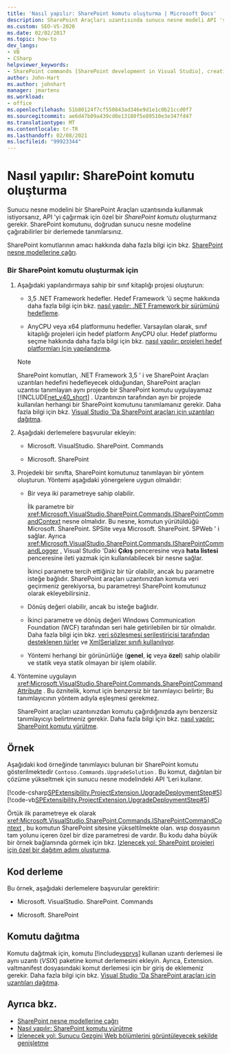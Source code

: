 ```yaml
---
title: 'Nasıl yapılır: SharePoint komutu oluşturma | Microsoft Docs'
description: SharePoint Araçları uzantısında sunucu nesne modeli API 'sini çağırmak için özel bir SharePoint komutu oluşturmayı öğrenin.
ms.custom: SEO-VS-2020
ms.date: 02/02/2017
ms.topic: how-to
dev_langs:
- VB
- CSharp
helpviewer_keywords:
- SharePoint commands [SharePoint development in Visual Studio], creating
author: John-Hart
ms.author: johnhart
manager: jmartens
ms.workload:
- office
ms.openlocfilehash: 51b80124f7cf550843ad346e9d1e1c0b21ccd0f7
ms.sourcegitcommit: ae6d47b09a439cd0e13180f5e89510e3e347fd47
ms.translationtype: MT
ms.contentlocale: tr-TR
ms.lasthandoff: 02/08/2021
ms.locfileid: "99923344"
---
```

# <a name="how-to-create-a-sharepoint-command"></a>Nasıl yapılır: SharePoint komutu oluşturma
  Sunucu nesne modelini bir SharePoint Araçları uzantısında kullanmak istiyorsanız, API 'yi çağırmak için özel bir *SharePoint komutu* oluşturmanız gerekir. SharePoint komutunu, doğrudan sunucu nesne modeline çağırabilirler bir derlemede tanımlarsınız.

 SharePoint komutlarının amacı hakkında daha fazla bilgi için bkz. [SharePoint nesne modellerine çağrı](../sharepoint/calling-into-the-sharepoint-object-models.md).

### <a name="to-create-a-sharepoint-command"></a>Bir SharePoint komutu oluşturmak için

1. Aşağıdaki yapılandırmaya sahip bir sınıf kitaplığı projesi oluşturun:

    - 3,5 .NET Framework hedefler. Hedef Framework 'ü seçme hakkında daha fazla bilgi için bkz. [nasıl yapılır: .NET Framework bir sürümünü hedefleme](../ide/visual-studio-multi-targeting-overview.md).

    - AnyCPU veya x64 platformunu hedefler. Varsayılan olarak, sınıf kitaplığı projeleri için hedef platform AnyCPU olur. Hedef platformu seçme hakkında daha fazla bilgi için bkz. [nasıl yapılır: projeleri hedef platformları Için yapılandırma](../ide/how-to-configure-projects-to-target-platforms.md).

    > [!NOTE]
    > SharePoint komutları, .NET Framework 3,5 ' i ve SharePoint Araçları uzantıları hedefini hedefleyecek olduğundan, SharePoint araçları uzantısı tanımlayan aynı projede bir SharePoint komutu uygulayamaz [!INCLUDE[net_v40_short](../sharepoint/includes/net-v40-short-md.md)] . Uzantınızın tarafından ayrı bir projede kullanılan herhangi bir SharePoint komutunu tanımlamanız gerekir. Daha fazla bilgi için bkz. [Visual Studio 'Da SharePoint araçları için uzantıları dağıtma](../sharepoint/deploying-extensions-for-the-sharepoint-tools-in-visual-studio.md).

2. Aşağıdaki derlemelere başvurular ekleyin:

    - Microsoft. VisualStudio. SharePoint. Commands

    - Microsoft. SharePoint

3. Projedeki bir sınıfta, SharePoint komutunuz tanımlayan bir yöntem oluşturun. Yöntemi aşağıdaki yönergelere uygun olmalıdır:

    - Bir veya iki parametreye sahip olabilir.

         İlk parametre bir <xref:Microsoft.VisualStudio.SharePoint.Commands.ISharePointCommandContext> nesne olmalıdır. Bu nesne, komutun yürütüldüğü Microsoft. SharePoint. SPSite veya Microsoft. SharePoint. SPWeb ' i sağlar. Ayrıca <xref:Microsoft.VisualStudio.SharePoint.Commands.ISharePointCommandLogger> , Visual Studio 'Daki **Çıkış** penceresine veya **hata listesi** penceresine ileti yazmak için kullanılabilecek bir nesne sağlar.

         İkinci parametre tercih ettiğiniz bir tür olabilir, ancak bu parametre isteğe bağlıdır. SharePoint araçları uzantıınızdan komuta veri geçirmeniz gerekiyorsa, bu parametreyi SharePoint komutunuz olarak ekleyebilirsiniz.

    - Dönüş değeri olabilir, ancak bu isteğe bağlıdır.

    - İkinci parametre ve dönüş değeri Windows Communication Foundation (WCF) tarafından seri hale getirilebilen bir tür olmalıdır. Daha fazla bilgi için bkz. [veri sözleşmesi serileştiricisi tarafından desteklenen türler](/dotnet/framework/wcf/feature-details/types-supported-by-the-data-contract-serializer) ve [XmlSerializer sınıfı kullanılıyor](/dotnet/framework/wcf/feature-details/using-the-xmlserializer-class).

    - Yöntemi herhangi bir görünürlüğe (**genel**, **iç** veya **özel**) sahip olabilir ve statik veya statik olmayan bir işlem olabilir.

4. Yöntemine uygulayın <xref:Microsoft.VisualStudio.SharePoint.Commands.SharePointCommandAttribute> . Bu öznitelik, komut için benzersiz bir tanımlayıcı belirtir; Bu tanımlayıcının yöntem adıyla eşleşmesi gerekmez.

     SharePoint araçları uzantıınızdan komutu çağırdığınızda aynı benzersiz tanımlayıcıyı belirtmeniz gerekir. Daha fazla bilgi için bkz. [nasıl yapılır: SharePoint komutu yürütme](../sharepoint/how-to-execute-a-sharepoint-command.md).

## <a name="example"></a>Örnek
 Aşağıdaki kod örneğinde tanımlayıcı bulunan bir SharePoint komutu gösterilmektedir `Contoso.Commands.UpgradeSolution` . Bu komut, dağıtılan bir çözüme yükseltmek için sunucu nesne modelindeki API 'Leri kullanır.

 [!code-csharp[SPExtensibility.ProjectExtension.UpgradeDeploymentStep#5](../sharepoint/codesnippet/CSharp/UpgradeDeploymentStep/SharePointCommands/Commands.cs#5)]
 [!code-vb[SPExtensibility.ProjectExtension.UpgradeDeploymentStep#5](../sharepoint/codesnippet/VisualBasic/upgradedeploymentstep/sharepointcommands/commands.vb#5)]

 Örtük ilk parametreye ek olarak <xref:Microsoft.VisualStudio.SharePoint.Commands.ISharePointCommandContext> , bu komutun SharePoint sitesine yükseltilmekte olan. wsp dosyasının tam yolunu içeren özel bir dize parametresi de vardır. Bu kodu daha büyük bir örnek bağlamında görmek için bkz. [Izlenecek yol: SharePoint projeleri için özel bir dağıtım adımı oluşturma](../sharepoint/walkthrough-creating-a-custom-deployment-step-for-sharepoint-projects.md).

## <a name="compiling-the-code"></a>Kod derleme
 Bu örnek, aşağıdaki derlemelere başvurular gerektirir:

- Microsoft. VisualStudio. SharePoint. Commands

- Microsoft. SharePoint

## <a name="deploying-the-command"></a>Komutu dağıtma
 Komutu dağıtmak için, komutu [!include[vsprvs](../sharepoint/includes/vsprvs-md.md)] kullanan uzantı derlemesi ile aynı uzantı (*VSIX*) paketine komut derlemesini ekleyin. Ayrıca, Extension. valtmanifest dosyasındaki komut derlemesi için bir giriş de eklemeniz gerekir. Daha fazla bilgi için bkz. [Visual Studio 'Da SharePoint araçları için uzantıları dağıtma](../sharepoint/deploying-extensions-for-the-sharepoint-tools-in-visual-studio.md).

## <a name="see-also"></a>Ayrıca bkz.
- [SharePoint nesne modellerine çağrı](../sharepoint/calling-into-the-sharepoint-object-models.md)
- [Nasıl yapılır: SharePoint komutu yürütme](../sharepoint/how-to-execute-a-sharepoint-command.md)
- [İzlenecek yol: Sunucu Gezgini Web bölümlerini görüntüleyecek şekilde genişletme](../sharepoint/walkthrough-extending-server-explorer-to-display-web-parts.md)
